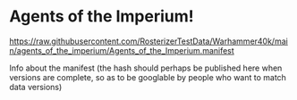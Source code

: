 # Agents of the Imperium!

https://raw.githubusercontent.com/RosterizerTestData/Warhammer40k/main/agents_of_the_imperium/Agents_of_the_Imperium.manifest

Info about the manifest (the hash should perhaps be published here when versions are complete, so as to be googlable by people who want to match data versions)
